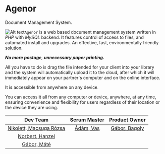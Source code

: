 
# Agenor
Document Management System. 



![Alt text](https://encrypted-tbn1.gstatic.com/images?q=tbn:ANd9GcR43sHy4Xj3azp4riWI3iQvBxLkmtgbB3T0nIHAcfhzi7xvcLbw)`Agenor` is a web based document management system written in *PHP* with *MySQL* backend. It features control of access to files, and automated install and upgrades. An effective, fast, environmentally friendly solution. 

***No more postage, unnecessary paper printing.***

All you have to do is drag the file intended for your client into your library and the system will automatically upload it to the cloud, after which it will immediately appear on your partner's computer and on the online interface.<br />

It is accessible from anywhere on any device.

You can access it all from any computer or device, anywhere, at any time, ensuring convenience and flexibility for users regardless of their location or the device they are using.

<!-- This is commented out. 

## Dev Team:
Nikolett, Macsuga Rózsa
Norbert, Hanzel
Gábor, Máté

## Senior
Ádám, Vas

## Product Owner
* [Bagoly Gábor](https://github.com/OOHQ3E)
-->
| Dev Team | Scrum Master | Product Owner |
|:--------:|:-----------:|:----------:|
|[Nikolett, Macsuga Rózsa](https://github.com/rozsanikolett)|[Ádám, Vas](https://github.com/vasadam1)|[Gábor, Bagoly](https://github.com/OOHQ3E)|
|[Norbert, Hanzel](https://github.com/NoHaWeb)|||
|[Gábor, Máté](https://github.com/mategabor94)|||
